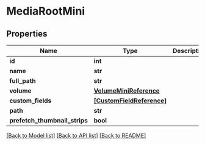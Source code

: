 # MediaRootMini


## Properties

Name | Type | Description | Notes
------------ | ------------- | ------------- | -------------
**id** | **int** |  | 
**name** | **str** |  | 
**full_path** | **str** |  | [readonly] 
**volume** | [**VolumeMiniReference**](VolumeMiniReference.md) |  | 
**custom_fields** | [**[CustomFieldReference]**](CustomFieldReference.md) |  | [optional] 
**path** | **str** |  | [optional] 
**prefetch_thumbnail_strips** | **bool** |  | [optional] 

[[Back to Model list]](../#documentation-for-models) [[Back to API list]](../#documentation-for-api-endpoints) [[Back to README]](../)


